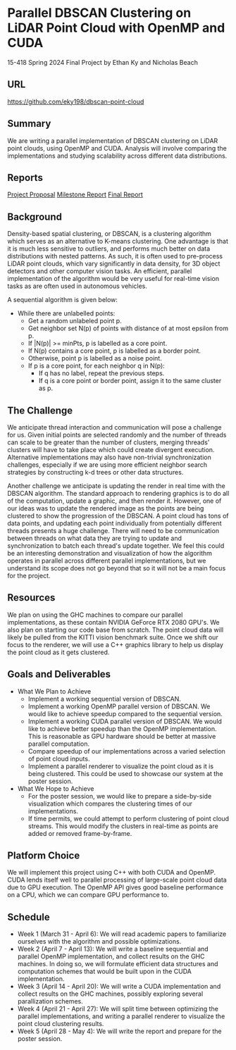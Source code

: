 # Parallel DBSCAN Clustering on LiDAR Point Cloud with OpenMP and CUDA

15-418 Spring 2024 Final Project by Ethan Ky and Nicholas Beach

## URL

https://github.com/eky198/dbscan-point-cloud

## Summary
We are writing a parallel implementation of DBSCAN clustering on LiDAR point clouds, using OpenMP and CUDA. Analysis will involve comparing the implementations and studying scalability across different data distributions.

## Reports
[Project Proposal](reports/project-proposal.pdf)
[Milestone Report](reports/milestone-report.pdf)
[Final Report](reports/final-report.pdf)

## Background
Density-based spatial clustering, or DBSCAN, is a clustering algorithm which serves as an alternative to K-means clustering. One advantage is that it is much less sensitive to outliers, and performs much better on data distributions with nested patterns. As such, it is often used to pre-process LiDAR point clouds, which vary significantly in data density, for 3D object detectors and other computer vision tasks. An efficient, parallel implementation of the algorithm would be very useful for real-time vision tasks as are often used in autonomous vehicles.

A sequential algorithm is given below:
- While there are unlabelled points:
    - Get a random unlabeled point p.
    - Get neighbor set N(p) of points with distance of at most epsilon from p.
    - If |N(p)| >= minPts, p is labelled as a core point.
    - If N(p) contains a core point, p is labelled as a border point.
    - Otherwise, point p is labelled as a noise point.
    - If p is a core point, for each neighbor q in N(p):
        - If q has no label, repeat the previous steps.
        - If q is a core point or border point, assign it to the same cluster as p.

## The Challenge
We anticipate thread interaction and communication will pose a challenge for us. Given initial points are selected randomly and the number of threads can scale to be greater than the number of clusters, merging threads' clusters will have to take place which could create divergent execution. Alternative implementations may also have non-trivial synchronization challenges, especially if we are using more efficient neighbor search strategies by constructing k-d trees or other data structures.

Another challenge we anticipate is updating the render in real time with the DBSCAN algorithm. The standard approach to rendering graphics is to do all of the computation, update a graphic, and then render it. However, one of our ideas was to update the rendered image as the points are being clustered to show the progression of the DBSCAN. A point cloud has tons of data points, and updating each point individually from potentially different threads presents a huge challenge. There will need to be communication between threads on what data they are trying to update and synchronization to batch each thread's update together. We feel this could be an interesting demonstration and visualization of how the algorithm operates in parallel across different parallel implementations, but we understand its scope does not go beyond that so it will not be a main focus for the project.

## Resources
We plan on using the GHC machines to compare our parallel implementations, as these contain NVIDIA GeForce RTX 2080 GPU's. We also plan on starting our code base from scratch. The point cloud data will likely be pulled from the KITTI vision benchmark suite. Once we shift our focus to the renderer, we will use a C++ graphics library to help us display the point cloud as it gets clustered.

## Goals and Deliverables
- What We Plan to Achieve
    - Implement a working sequential version of DBSCAN.
    - Implement a working OpenMP parallel version of DBSCAN. We would like to achieve speedup compared to the sequential version.
    - Implement a working CUDA parallel version of DBSCAN. We would like to achieve better speedup than the OpenMP implementation. This is reasonable as GPU hardware should be better at massive parallel computation.
    - Compare speedup of our implementations across a varied selection of point cloud inputs. 
    - Implement a parallel renderer to visualize the point cloud as it is being clustered. This could be used to showcase our system at the poster session.
- What We Hope to Achieve
    - For the poster session, we would like to prepare a side-by-side visualization which compares the clustering times of our implementations.
    - If time permits, we could attempt to perform clustering of point cloud streams. This would modify the clusters in real-time as points are added or removed frame-by-frame.

## Platform Choice
We will implement this project using C++ with both CUDA and OpenMP. CUDA lends itself well to parallel processing of large-scale point cloud data due to GPU execution. The OpenMP API gives good baseline performance on a CPU, which we can compare GPU performance to.

## Schedule
- Week 1 (March 31 - April 6): We will read academic papers to familiarize ourselves with the algorithm and possible optimizations.
- Week 2 (April 7 - April 13): We will write a baseline sequential and parallel OpenMP implementation, and collect results on the GHC machines. In doing so, we will formulate efficient data structures and computation schemes that would be built upon in the CUDA implementation.
- Week 3 (April 14 - April 20): We will write a CUDA implementation and collect results on the GHC machines, possibly exploring several parallization schemes.
- Week 4 (April 21 - April 27): We will split time between optimizing the parallel implementations, and writing a parallel renderer to visualize the point cloud clustering results.
- Week 5 (April 28 - May 4): We will write the report and prepare for the poster session.



